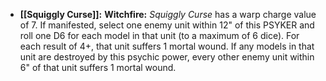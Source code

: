 - **[[Squiggly Curse]]:** **Witchfire:** _Squiggly Curse_ has a warp charge value of 7. If manifested, select one enemy unit within 12" of this PSYKER and roll one D6 for each model in that unit (to a maximum of 6 dice). For each result of 4+, that unit suffers 1 mortal wound. If any models in that unit are destroyed by this psychic power, every other enemy unit within 6" of that unit suffers 1 mortal wound.